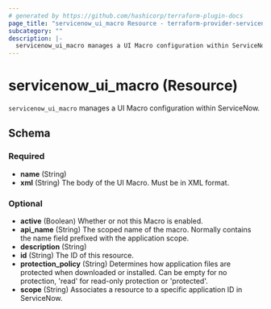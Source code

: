 ```yaml
---
# generated by https://github.com/hashicorp/terraform-plugin-docs
page_title: "servicenow_ui_macro Resource - terraform-provider-servicenow"
subcategory: ""
description: |-
  servicenow_ui_macro manages a UI Macro configuration within ServiceNow.
---
```


# servicenow_ui_macro (Resource)

`servicenow_ui_macro` manages a UI Macro configuration within ServiceNow.



<!-- schema generated by tfplugindocs -->
## Schema

### Required

- **name** (String)
- **xml** (String) The body of the UI Macro. Must be in XML format.

### Optional

- **active** (Boolean) Whether or not this Macro is enabled.
- **api_name** (String) The scoped name of the macro. Normally contains the name field prefixed with the application scope.
- **description** (String)
- **id** (String) The ID of this resource.
- **protection_policy** (String) Determines how application files are protected when downloaded or installed. Can be empty for no protection, 'read' for read-only protection or 'protected'.
- **scope** (String) Associates a resource to a specific application ID in ServiceNow.


